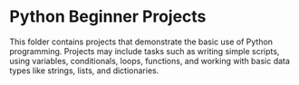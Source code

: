 # Python Beginner Projects
This folder contains projects that demonstrate the basic use of Python programming. Projects may include tasks such as writing simple scripts, using variables, conditionals, loops, functions, and working with basic data types like strings, lists, and dictionaries.

